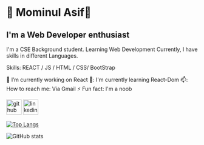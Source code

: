 # 👋 Mominul Asif👋
## I'm a Web Developer enthusiast

I'm a CSE Background student. Learning Web Development Currently, I have skills in different Languages.

Skills: REACT / JS / HTML / CSS/ BootStrap

🔭 I’m currently working on React 
🌱: I'm currently learning React-Dom 
📫: How to reach me: Via Gmail 
⚡ Fun fact: I'm a noob


[<img src='https://cdn.jsdelivr.net/npm/simple-icons@3.0.1/icons/github.svg' alt='github' height='40'>](https://github.com/momin4948)  [<img src='https://cdn.jsdelivr.net/npm/simple-icons@3.0.1/icons/linkedin.svg' alt='linkedin' height='40'>](https://www.linkedin.com/in/mominul-asif/)  

[![Top Langs](https://github-readme-stats.vercel.app/api/top-langs/?username=momin4948)](https://github.com/anuraghazra/github-readme-stats)

![GitHub stats](https://github-readme-stats.vercel.app/api?username=momin4948&show_icons=true)  

